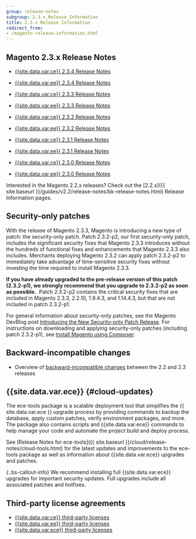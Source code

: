 ```yaml
---
group: release-notes
subgroup: 2.3.x_Release_Information
title: 2.3.x Release Information
redirect_from:
- /magento-release-information.html
---
```


## Magento 2.3.x Release Notes

*  [{{site.data.var.ce}} 2.3.4 Release Notes]({{page.baseurl}}/release-notes/release-notes-2-3-4-open-source.html)
*  [{{site.data.var.ee}} 2.3.4 Release Notes]({{page.baseurl}}/release-notes/release-notes-2-3-4-commerce.html)
  
*  [{{site.data.var.ce}} 2.3.3 Release Notes]({{page.baseurl}}/release-notes/release-notes-2-3-3-open-source.html)
*  [{{site.data.var.ee}} 2.3.3 Release Notes]({{page.baseurl}}/release-notes/release-notes-2-3-3-commerce.html)

*  [{{site.data.var.ce}} 2.3.2 Release Notes]({{page.baseurl}}/release-notes/ReleaseNotes2.3.2OpenSource.html)
*  [{{site.data.var.ee}} 2.3.2 Release Notes]({{page.baseurl}}/release-notes/ReleaseNotes2.3.2Commerce.html)

*  [{{site.data.var.ce}} 2.3.1 Release Notes]({{page.baseurl}}/release-notes/ReleaseNotes2.3.1OpenSource.html)
*  [{{site.data.var.ee}} 2.3.1 Release Notes]({{page.baseurl}}/release-notes/ReleaseNotes2.3.1Commerce.html)

*  [{{site.data.var.ce}} 2.3.0 Release Notes]({{page.baseurl}}/release-notes/ReleaseNotes2.3.0OpenSource.html)
*  [{{site.data.var.ee}} 2.3.0 Release Notes]({{page.baseurl}}/release-notes/ReleaseNotes2.3.0Commerce.html)

Interested in the Magento 2.2.x releases? Check out the [2.2.x]({{ site.baseurl }}/guides/v2.2/release-notes/bk-release-notes.html) Release Information pages.

## Security-only patches

With the release of Magento 2.3.3, Magento is introducing a new type of patch: the security-only patch. Patch 2.3.2-p2, our first security-only patch,  includes the significant security fixes that Magento 2.3.3 introduces without the hundreds of functional fixes and enhancements that Magento 2.3.3 also includes. Merchants deploying Magento 2.3.2 can apply patch 2.3.2-p2 to immediately take advantage of time-sensitive security fixes without investing the time required to install Magento 2.3.3.

**If you have already upgraded to the pre-release version of this patch (2.3.2-p1), we strongly recommend that you upgrade to 2.3.2-p2 as soon as possible.**  Patch 2.3.2-p2 contains the critical security fixes that are included in Magento  2.3.3, 2.2.10, 1.9.4.3, and 1.14.4.3, but that are not included in patch 2.3.2-p1.

For general information about security-only patches, see the Magento DevBlog post [Introducing the New Security-only Patch Release](https://community.magento.com/t5/Magento-DevBlog/Introducing-the-New-Security-only-Patch-Release/ba-p/141287).  For instructions on downloading and applying security-only patches (including patch 2.3.2-p1), see [Install Magento using Composer](https://devdocs-beta.magento.com/guides/v2.3/install-gde/composer.html#get-the-metapackage).

## Backward-incompatible changes

*  Overview of [backward-incompatible changes]({{page.baseurl}}/release-notes/backward-incompatible-changes/index.html) between the 2.2 and 2.3 releases

## {{site.data.var.ece}} {#cloud-updates}

The ece-tools package is a scalable deployment tool that simplifies the {{ site.data.var.ece }} upgrade process by providing commands to backup the database, apply custom patches, verify environment packages, and more. The package also contains scripts and {{site.data.var.ece}} commands to help manage your code and automate the project build and deploy process.

See [Release Notes for ece-tools]({{ site.baseurl }}/cloud/release-notes/cloud-tools.html) for the latest updates and improvements to the ece-tools package as well as information about {{site.data.var.ece}} upgrades and patches.

 {:.bs-callout-info}
We recommend installing full {{site.data.var.ece}} upgrades for important security updates. Full upgrades include all associated patches and hotfixes.

## Third-party license agreements

*  [{{site.data.var.ce}} third-party licenses]({{page.baseurl}}/release-notes/packages-open-source.html)
*  [{{site.data.var.ee}} third-party licenses]({{page.baseurl}}/release-notes/packages-commerce.html)
*  [{{site.data.var.ece}} third-party licenses]({{page.baseurl}}/release-notes/packages-cloud.html)

